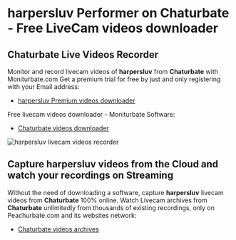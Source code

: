 # harpersluv Performer on Chaturbate - Free LiveCam videos downloader

## Chaturbate Live Videos Recorder

Monitor and record livecam videos of **harpersluv** from **Chaturbate** with Moniturbate.com
Get a premium trial for free by just and only registering with your Email address:
* [harpersluv Premium videos downloader](https://moniturbate.com/request-demo-licence-key.html)

Free livecam videos downloader - Moniturbate Software:
* [Chaturbate videos downloader](https://moniturbate.com/moniturbate-download-software.html)

![harpersluv livecam videos recorder](https://peachurnet.com/templates/moniturbate-software.png)


## Capture harpersluv videos from the Cloud and watch your recordings on Streaming

Without the need of downloading a software, capture **harpersluv** livecam videos from **Chaturbate** 100% online.
Watch Livecam archives from **Chaturbate** unlimitedly from thousands of existing recordings, only on Peachurbate.com and its websites network:
* [Chaturbate videos archives](https://peachurnet.com/)